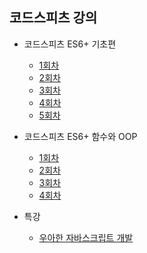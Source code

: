 ## 코드스피츠 강의

- 코드스피츠 ES6+ 기초편

  - [1회차](./es6-basic-01.md)
  - [2회차](./es6-basic-02.md)
  - [3회차](./es6-basic-03.md)
  - [4회차](./es6-basic-04.md)
  - [5회차](./es6-basic-05.md)

- 코드스피츠 ES6+ 함수와 OOP

  - [1회차](es6-function-and-oop-01.md)
  - [2회차](es6-function-and-oop-02.md)
  - [3회차](es6-function-and-oop-03.md)
  - [4회차](es6-function-and-oop-04.md)

- 특강
  - [우아한 자바스크립트 개발](./elegant-javascript-development.md)
